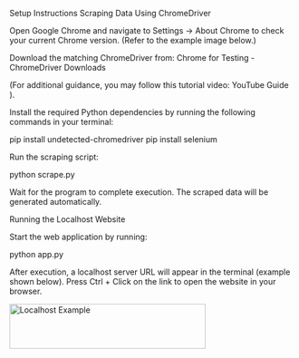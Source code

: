Setup Instructions
Scraping Data Using ChromeDriver

Open Google Chrome and navigate to
Settings → About Chrome to check your current Chrome version.
(Refer to the example image below.)

Download the matching ChromeDriver from:
Chrome for Testing - ChromeDriver Downloads

(For additional guidance, you may follow this tutorial video: YouTube Guide
).

Install the required Python dependencies by running the following commands in your terminal:

pip install undetected-chromedriver
pip install selenium


Run the scraping script:

python scrape.py


Wait for the program to complete execution. The scraped data will be generated automatically.

Running the Localhost Website

Start the web application by running:

python app.py


After execution, a localhost server URL will appear in the terminal (example shown below).
Press Ctrl + Click on the link to open the website in your browser.

<img width="346" height="79" alt="Localhost Example" src="https://github.com/user-attachments/assets/f90cdb31-7f5b-4910-913e-5145197740ed" />

